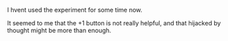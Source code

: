 I hvent used the experiment for some time now.

It seemed to me that the +1 button is not really helpful, and that hijacked by thought might be more than enough.
